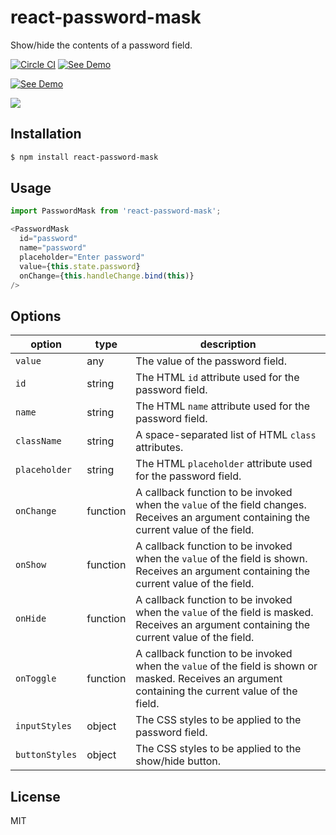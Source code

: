 # react-password-mask

Show/hide the contents of a password field.

[![Circle CI](https://circleci.com/gh/zakangelle/react-password-mask/tree/master.svg?style=shield)](https://circleci.com/gh/zakangelle/react-password-mask/tree/master) [![See Demo](https://img.shields.io/badge/see-demo-8500ff.svg)](http://wavedef.com/)

[![See Demo](https://img.shields.io/badge/see-demo-0066ff.svg)](https://dl.dropboxusercontent.com/u/21334841/demos/react-password-mask/index.html)

<a href="https://dl.dropboxusercontent.com/u/21334841/demos/react-password-mask/index.html">
  <img src="https://www.dropbox.com/s/rop6okglcobb8tw/react-password-mask.gif?raw=1" />
</a>

## Installation

```sh
$ npm install react-password-mask
```

## Usage

```js
import PasswordMask from 'react-password-mask';
```

```js
<PasswordMask
  id="password"
  name="password"
  placeholder="Enter password"
  value={this.state.password}
  onChange={this.handleChange.bind(this)}
/>
```

## Options

| option        | type      | description                                                   |
|---------------|-----------|---------------------------------------------------------------|
| `value`       | any       | The value of the password field.                              |
| `id`          | string    | The HTML `id` attribute used for the password field.          |
| `name`        | string    | The HTML `name` attribute used for the password field.        |
| `className`   | string    | A space-separated list of HTML `class` attributes.            |
| `placeholder` | string    | The HTML `placeholder` attribute used for the password field. |
| `onChange`    | function  | A callback function to be invoked when the `value` of the field changes. Receives an argument containing the current value of the field. |
| `onShow`      | function  | A callback function to be invoked when the `value` of the field is shown. Receives an argument containing the current value of the field. |
| `onHide`      | function  | A callback function to be invoked when the `value` of the field is masked. Receives an argument containing the current value of the field. |
| `onToggle`    | function  | A callback function to be invoked when the `value` of the field is shown or masked. Receives an argument containing the current value of the field. |
| `inputStyles` | object  | The CSS styles to be applied to the password field.            |
| `buttonStyles`| object  | The CSS styles to be applied to the show/hide button.          |

## License

MIT
